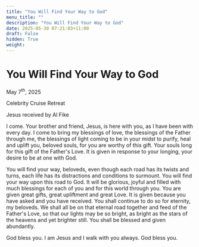```yaml
---
title: "You Will Find Your Way to God"
menu_title: ""
description: "You Will Find Your Way to God"
date: 2025-05-30 07:21:03+11:00
draft: False
hidden: True
weight:
---
```

# You Will Find Your Way to God

May 7<sup>th</sup>, 2025

Celebrity Cruise Retreat

Jesus received by Al Fike

I come. Your brother and friend, Jesus, is here with you, as I have been with every day. I come to bring my blessings of love, the blessings of the Father through me, the blessings of light coming to be in your midst to purify, heal and uplift you, beloved souls, for you are worthy of this gift. Your souls long for this gift of the Father's Love. It is given in response to your longing, your desire to be at one with God.

You will find your way, beloveds, even though each road has its twists and turns, each life has its distractions and conditions to surmount. You will find your way upon this road to God. It will be glorious, joyful and filled with much blessings for each of you and for this world through you. You are given great gifts, great upliftment and great Love. It is given because you have asked and you have received. You shall continue to do so for eternity, my beloveds. We shall all be on that eternal road together and feed of the Father's Love, so that our lights may be so bright, as bright as the stars of the heavens and yet brighter still. You shall be blessed and given abundantly.

God bless you. I am Jesus and I walk with you always. God bless you.
